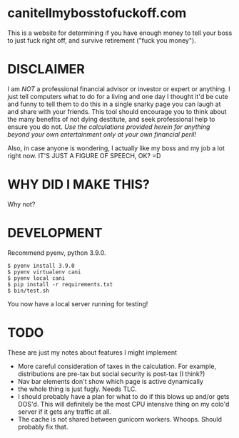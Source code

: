 # canitellmybosstofuckoff.com

This is a website for determining if you have enough money to tell your boss to
just fuck right off, and survive retirement ("fuck you money").

# DISCLAIMER

I am *NOT* a professional financial advisor or investor or expert or anything.
I just tell computers what to do for a living and one day I thought it'd be
cute and funny to tell them to do this in a single snarky page you can laugh at
and share with your friends.  This tool should encourage you to think about the
many benefits of not dying destitute, and seek professional help to ensure you
do not.  _*Use the calculations provided herein for anything beyond your own
entertainment only at your own financial peril!*_

Also, in case anyone is wondering, I actually like my boss and my job a lot
right now.  IT'S JUST A FIGURE OF SPEECH, OK? =D

# WHY DID I MAKE THIS?

Why not?

# DEVELOPMENT

Recommend pyenv, python 3.9.0.

    $ pyenv install 3.9.0
    $ pyenv virtualenv cani
    $ pyenv local cani
    $ pip install -r requirements.txt
    $ bin/test.sh

You now have a local server running for testing!

# TODO

These are just my notes about features I might implement

* More careful consideration of taxes in the calculation.  For example,
  distributions are pre-tax but social security is post-tax (I think?)
* Nav bar elements don't show which page is active dynamically
* the whole thing is just fugly.  Needs TLC.
* I should probably have a plan for what to do if this blows up and/or gets
  DOS'd.  This will definitely be the most CPU intensive thing on my colo'd
  server if it gets any traffic at all.
* The cache is not shared between gunicorn workers.  Whoops.  Should probably fix that.
